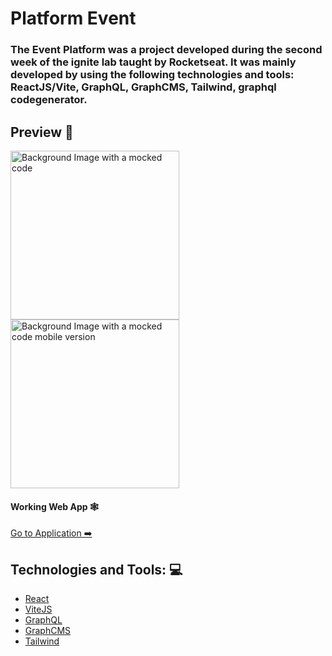 # Platform Event

### The Event Platform was a project developed during the second week of the ignite lab taught by Rocketseat. It was mainly developed by using the following technologies and tools: ReactJS/Vite, GraphQL, GraphCMS, Tailwind, graphql codegenerator.

## Preview 👀

<img src="./.github/preview.gif" height="270px" alt="Background Image with a mocked code"/>
<img src="./.github/mobile.gif" height="270px" alt="Background Image with a mocked code mobile version"/>

#### Working Web App 🕸️
[Go to Application ➡️](https://ignite-lab-pearl.vercel.app/)

## Technologies and Tools: 💻

- [React](https://pt-br.reactjs.org/)
- [ViteJS](https://vitejs.dev/)
- [GraphQL](https://graphql.org/)
- [GraphCMS](https://graphgraphcms.com/)
- [Tailwind](https://graphcms.com/)
